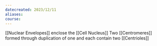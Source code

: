 ```yaml
---
datecreated: 2023/12/11
aliases: 
course:
---
```

[[Nuclear Envelopes]] enclose the [[Cell Nucleus]]
Two [[Centromeres]] formed through duplication of one and each contain two [[Centrioles]]